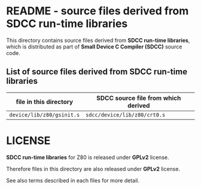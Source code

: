 README - source files derived from SDCC run-time libraries
==========================================================

This directory contains source files derived from **SDCC run-time libraries**,
which is distributed as part of **Small Device C Compiler (SDCC)** source code.

List of source files derived from **SDCC run-time libraries**
-------------------------------------------------------------
| file in this directory           | SDCC source file from which derived   |
|----------------------------------|---------------------------------------|
| `device/lib/z80/gsinit.s`        | `sdcc/device/lib/z80/crt0.s`          |

LICENSE
=======

**SDCC run-time libraries** for Z80 is released under **GPLv2** license.

Therefore files in this directory are also released under **GPLv2** license.

See also terms described in each files for more detail.
